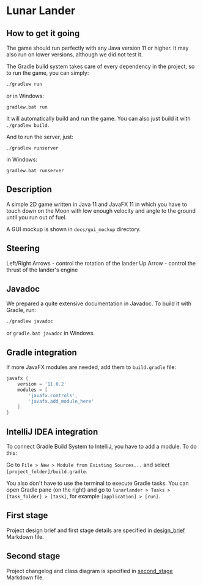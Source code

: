 # Lunar Lander

## How to get it going

The game should run perfectly with any Java version 11 or higher. It may also
run on lower versions, although we did not test it.

The Gradle build system takes care of every dependency in the project, so to
run the game, you can simply:

```bash
./gradlew run
```

or in Windows:

```batch
gradlew.bat run
```

It will automatically build and run the game. You can also just build it with
`./gradlew build`.

And to run the server, just:

```
./gradlew runserver
```

in Windows:

```
gradlew.bat runserver
```


## Description

A simple 2D game written in Java 11 and JavaFX 11 in which you
have to touch down on the Moon with low enough velocity and
angle to the ground until you run out of fuel.

A GUI mockup is shown in `docs/gui_mockup` directory.


## Steering

Left/Right Arrows - control the rotation of the lander
Up Arrow - control the thrust of the lander's engine


## Javadoc

We prepared a quite extensive documentation in Javadoc. To build it with
Gradle, run:

```bash
./gradlew javadoc
```

or `gradle.bat javadoc` in Windows.


## Gradle integration

If more JavaFX modules are needed, add them to `build.gradle` file:

```groovy
javafx {
    version = '11.0.2'
    modules = [
        'javafx.controls',
        'javafx.add_module_here'
    ]
}
```


## IntelliJ IDEA integration

To connect Gradle Build System to IntelliJ, you have to add a module. To do this:

Go to `File > New > Module from Existing Sources...` and select `[project_folder]/build.gradle`.

You also don't have to use the terminal to execute Gradle tasks. You can open Gradle pane (on the right)
and go to `lunarlander > Tasks > [task_folder] > [task]`, for example `[application] > [run]`.


## First stage

Project design brief and first stage details are specified in
[design_brief](docs/design_brief.md) Markdown file.


## Second stage

Project changelog and class diagram is specified in
[second_stage](docs/second_stage.md) Markdown file.

